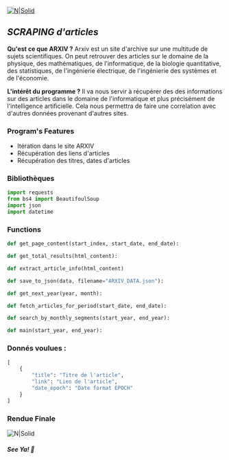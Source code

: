 [![N|Solid](https://i.postimg.cc/TYt0MYZ5/brand-logo-primary-removebg-preview.png)](https://nodesource.com/products/nsolid)

## _SCRAPING d'articles_


**Qu'est ce que ARXIV ?**
Arxiv est un site d'archive sur une multitude de sujets scientifiques. On peut retrouver des articles sur le domaine de la physique, des mathématiques, de l'informatique, de la biologie quantitative, des statistiques, de l'ingénierie électrique, de l'ingénierie des systèmes et de l'économie.

**L'intérêt du programme ?**
Il va nous servir à récupérer des des informations sur des articles dans le domaine de l'informatique et plus précisément de l'intelligence artificielle. Cela nous permettra de faire une correlation avec d'autres données provenant d'autres sites.

### Program's Features 
- Itération dans le site ARXIV 
- Récupération des liens d'articles
- Récupération des titres, dates d'articles

### Bibliothèques 
```python
import requests
from bs4 import BeautifoulSoup
import json
import datetime
```
### Functions
```python
def get_page_content(start_index, start_date, end_date):
```
```python
def get_total_results(html_content):
```
```python
def extract_article_info(html_content)
```
```python
def save_to_json(data, filename="ARXIV_DATA.json"):
```
```python
def get_next_year(year, month):
```
```python
def fetch_articles_for_period(start_date, end_date):
```
```python
def search_by_monthly_segments(start_year, end_year):
```
```python
def main(start_year, end_year):
```

### Donnés voulues : 

```python
[
    {
        "title": "Titre de l'article",
        "link": "Lien de l'article",
        "date_epoch": "Date format EPOCH"
    }
]    
```

### Rendue Finale 

![N|Solid](https://i.postimg.cc/Fsbtjck5/Capture-d-cran-2024-11-15-105532.png)

##### **See Ya! ️👾**
